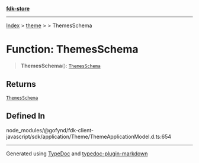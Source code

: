 [**fdk-store**](../../../README.md)
***

[Index](../../../API.md) > [theme](../../README.md) > [<internal>](../README.md) > ThemesSchema

# Function: ThemesSchema

> **ThemesSchema**(): [`ThemesSchema`](../type-aliases/type-alias.ThemesSchema.md)

## Returns

[`ThemesSchema`](../type-aliases/type-alias.ThemesSchema.md)

## Defined In

node\_modules/@gofynd/fdk-client-javascript/sdk/application/Theme/ThemeApplicationModel.d.ts:654

***
Generated using [TypeDoc](https://typedoc.org/) and [typedoc-plugin-markdown](https://www.npmjs.com/package/typedoc-plugin-markdown)
